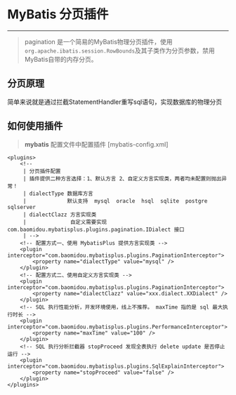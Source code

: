 # MyBatis 分页插件
---
> pagination 是一个简易的MyBatis物理分页插件，使用`org.apache.ibatis.session.RowBounds`及其子类作为分页参数，禁用MyBatis自带的内存分页。

## 分页原理
简单来说就是通过拦截StatementHandler重写sql语句，实现数据库的物理分页

## 如何使用插件 
> **mybatis** 配置文件中配置插件 [mybatis-config.xml]
```
<plugins>
    <!-- 
     | 分页插件配置 
     | 插件提供二种方言选择：1、默认方言 2、自定义方言实现类，两者均未配置则抛出异常！
     | dialectType 数据库方言  
     |             默认支持  mysql  oracle  hsql  sqlite  postgre  sqlserver
     | dialectClazz 方言实现类
     |              自定义需要实现 com.baomidou.mybatisplus.plugins.pagination.IDialect 接口
     | -->
    <!-- 配置方式一、使用 MybatisPlus 提供方言实现类 -->
    <plugin interceptor="com.baomidou.mybatisplus.plugins.PaginationInterceptor">
        <property name="dialectType" value="mysql" />
    </plugin>
    <!-- 配置方式二、使用自定义方言实现类 -->
    <plugin interceptor="com.baomidou.mybatisplus.plugins.PaginationInterceptor">
        <property name="dialectClazz" value="xxx.dialect.XXDialect" />
    </plugin>
    <!-- SQL 执行性能分析，开发环境使用，线上不推荐。 maxTime 指的是 sql 最大执行时长 -->
    <plugin interceptor="com.baomidou.mybatisplus.plugins.PerformanceInterceptor">
        <property name="maxTime" value="100" />
    </plugin>
    <!-- SQL 执行分析拦截器 stopProceed 发现全表执行 delete update 是否停止运行 -->
    <plugin interceptor="com.baomidou.mybatisplus.plugins.SqlExplainInterceptor">
        <property name="stopProceed" value="false" />
    </plugin>
</plugins>
```
